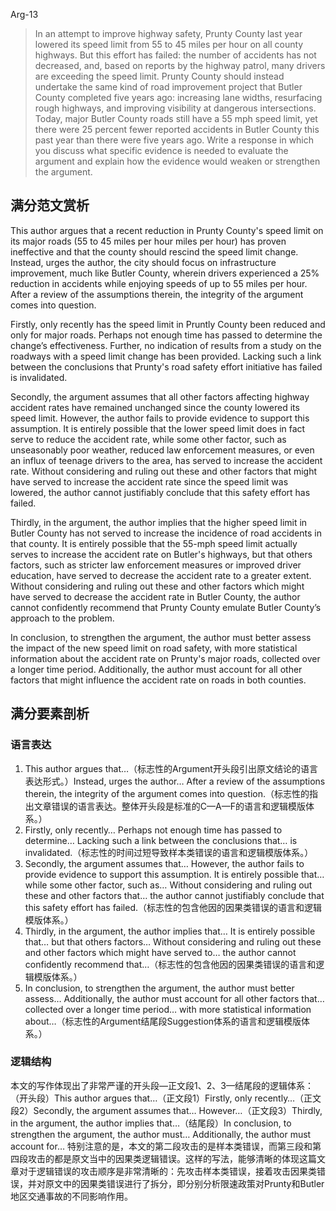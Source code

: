 Arg-13

> In an attempt to improve highway safety, Prunty County last year lowered its speed limit from 55 to 45 miles per hour on all county highways. But this effort has failed: the number of accidents has not decreased, and, based on reports by the highway patrol, many drivers are exceeding the speed limit. Prunty County should instead undertake the same kind of road improvement project that Butler County completed five years ago: increasing lane widths, resurfacing rough highways, and improving visibility at dangerous intersections. Today, major Butler County roads still have a 55 mph speed limit, yet there were 25 percent fewer reported accidents in Butler County this past year than there were five years ago. Write a response in which you discuss what specific evidence is needed to evaluate the argument and explain how the evidence would weaken or strengthen the argument.

## 满分范文赏析

This author argues that a recent reduction in Prunty County's speed limit on its major roads (55 to 45 miles per hour miles per hour) has proven ineffective and that the county should rescind the speed limit change. Instead, urges the author, the city should focus on infrastructure improvement, much like Butler County, wherein drivers experienced a 25% reduction in accidents while enjoying speeds of up to 55 miles per hour. After a review of the assumptions therein, the integrity of the argument comes into question. 

Firstly, only recently has the speed limit in Pruntly County been reduced and only for major roads. Perhaps not enough time has passed to determine the change’s effectiveness. Further, no indication of results from a study on the roadways with a speed limit change has been provided. Lacking such a link between the conclusions that Prunty's road safety effort initiative has failed is invalidated.

Secondly, the argument assumes that all other factors affecting highway accident rates have remained unchanged since the county lowered its speed limit. However, the author fails to provide evidence to support this assumption. It is entirely possible that the lower speed limit does in fact serve to reduce the accident rate, while some other factor, such as unseasonably poor weather, reduced law enforcement measures, or even an influx of teenage drivers to the area, has served to increase the accident rate. Without considering and ruling out these and other factors that might have served to increase the accident rate since the speed limit was lowered, the author cannot justifiably conclude that this safety effort has failed.

Thirdly, in the argument, the author implies that the higher speed limit in Butler County has not served to increase the incidence of road accidents in that county. It is entirely possible that the 55-mph speed limit actually serves to increase the accident rate on Butler's highways, but that others factors, such as stricter law enforcement measures or improved driver education, have served to decrease the accident rate to a greater extent. Without considering and ruling out these and other factors which might have served to decrease the accident rate in Butler County, the author cannot confidently recommend that Prunty County emulate Butler County’s approach to the problem.

In conclusion, to strengthen the argument, the author must better assess the impact of the new speed limit on road safety, with more statistical information about the accident rate on Prunty's major roads, collected over a longer time period. Additionally, the author must account for all other factors that might influence the accident rate on roads in both counties.

## 满分要素剖析

### 语言表达

1. This author argues that…（标志性的Argument开头段引出原文结论的语言表达形式。）Instead, urges the author… After a review of the assumptions therein, the integrity of the argument comes into question.（标志性的指出文章错误的语言表达。整体开头段是标准的C—A—F的语言和逻辑模版体系。）
2. Firstly, only recently… Perhaps not enough time has passed to determine… Lacking such a link between the conclusions that… is invalidated.（标志性的时间过短导致样本类错误的语言和逻辑模版体系。）
3. Secondly, the argument assumes that… However, the author fails to provide evidence to support this assumption. It is entirely possible that… while some other factor, such as… Without considering and ruling out these and other factors that… the author cannot justifiably conclude that this safety effort has failed.（标志性的包含他因的因果类错误的语言和逻辑模版体系。）
4. Thirdly, in the argument, the author implies that… It is entirely possible that… but that others factors… Without considering and ruling out these and other factors which might have served to… the author cannot confidently recommend that…（标志性的包含他因的因果类错误的语言和逻辑模版体系。）
5. In conclusion, to strengthen the argument, the author must better assess… Additionally, the author must account for all other factors that… collected over a longer time period… with more statistical information about…（标志性的Argument结尾段Suggestion体系的语言和逻辑模版体系。）

### 逻辑结构

本文的写作体现出了非常严谨的开头段—正文段1、2、3—结尾段的逻辑体系：（开头段）This author argues that…（正文段1）Firstly, only recently…（正文段2）Secondly, the argument assumes that… However…（正文段3）Thirdly, in the argument, the author implies that…（结尾段）In conclusion, to strengthen the argument, the author must… Additionally, the author must account for…
特别注意的是，本文的第二段攻击的是样本类错误，而第三段和第四段攻击的都是原文当中的因果类逻辑错误。这样的写法，能够清晰的体现这篇文章对于逻辑错误的攻击顺序是非常清晰的：先攻击样本类错误，接着攻击因果类错误，并对原文中的因果类错误进行了拆分，即分别分析限速政策对Prunty和Butler地区交通事故的不同影响作用。